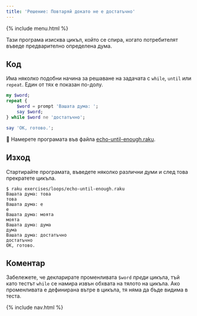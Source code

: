 ```yaml
---
title: 'Решение: Повтаряй докато не е достатъчно'
---
```


{% include menu.html %}

Тази програма изисква цикъл, който се спира, когато потребителят въведе предварително определена дума.

## Код

Има няколко подобни начина за решаване на задачата с `while`, `until` или `repeat`. Един от тях е показан по-долу.

```raku
my $word;
repeat {
    $word = prompt 'Вашата дума: ';
    say $word;
} while $word ne 'достатъчно';

say 'ОК, готово.';
```

🦋 Намерете програмата във файла [echo-until-enough.raku](https://github.com/ash/raku-course/blob/master/exercises/loops/echo-until-enough.raku).

## Изход

Стартирайте програмата, въведете няколко различни думи и след това прекратете цикъла.

```console
$ raku exercises/loops/echo-until-enough.raku
Вашата дума: това
това
Вашата дума: е
е
Вашата дума: моята
моята
Вашата дума: дума
дума
Вашата дума: достатъчно
достатъчно
ОК, готово.
```

## Коментар

Забележете, че декларирате променливата `$word` _преди_ цикъла, тъй като тестът `while` се намира извън обхвата на тялото на цикъла. Ако променливата е дефинирана вътре в цикъла, тя няма да бъде видима в теста.

{% include nav.html %}